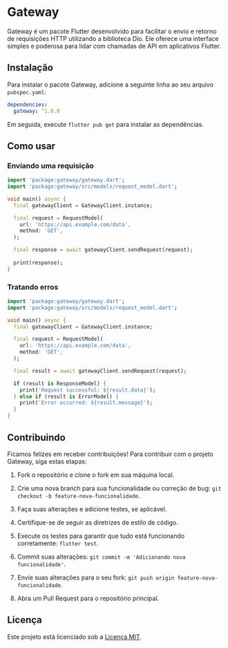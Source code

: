 # Gateway

Gateway é um pacote Flutter desenvolvido para facilitar o envio e retorno de requisições HTTP utilizando a biblioteca Dio. Ele oferece uma interface simples e poderosa para lidar com chamadas de API em aplicativos Flutter.

## Instalação

Para instalar o pacote Gateway, adicione a seguinte linha ao seu arquivo `pubspec.yaml`:

```yaml
dependencies:
  gateway: ^1.0.0
```

Em seguida, execute `flutter pub get` para instalar as dependências.

## Como usar

### Enviando uma requisição

```dart
import 'package:gateway/gateway.dart';
import 'package:gateway/src/models/request_model.dart';

void main() async {
  final gatewayClient = GatewayClient.instance;

  final request = RequestModel(
    url: 'https://api.example.com/data',
    method: 'GET',
  );

  final response = await gatewayClient.sendRequest(request);
  
  print(response);
}
```

### Tratando erros

```dart
import 'package:gateway/gateway.dart';
import 'package:gateway/src/models/request_model.dart';

void main() async {
  final gatewayClient = GatewayClient.instance;

  final request = RequestModel(
    url: 'https://api.example.com/data',
    method: 'GET',
  );

  final result = await gatewayClient.sendRequest(request);

  if (result is ResponseModel) {
    print('Request successful: ${result.data}');
  } else if (result is ErrorModel) {
    print('Error occurred: ${result.message}');
  }
}
```

## Contribuindo

Ficamos felizes em receber contribuições! Para contribuir com o projeto Gateway, siga estas etapas:

1.  Fork o repositório e clone o fork em sua máquina local.

2.  Crie uma nova branch para sua funcionalidade ou correção de bug: `git checkout -b feature-nova-funcionalidade`.

3.  Faça suas alterações e adicione testes, se aplicável.

4.  Certifique-se de seguir as diretrizes de estilo de código.

5.  Execute os testes para garantir que tudo está funcionando corretamente: `flutter test`.

6.  Commit suas alterações: `git commit -m 'Adicionando nova funcionalidade'`.

7.  Envie suas alterações para o seu fork: `git push origin feature-nova-funcionalidade`.

8.  Abra um Pull Request para o repositório principal.

## Licença

Este projeto está licenciado sob a [Licença MIT](LICENSE).

